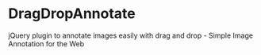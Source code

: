 # DragDropAnnotate
jQuery plugin to annotate images easily with drag and drop - Simple Image Annotation for the Web
